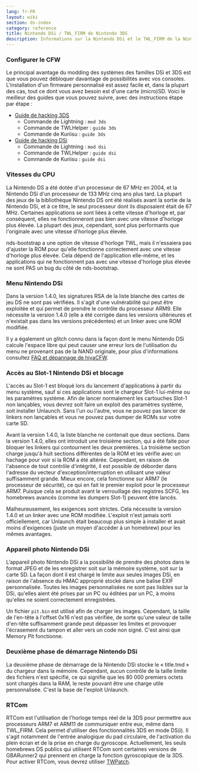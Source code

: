 ```yaml
---
lang: fr-FR
layout: wiki
section: ds-index
category: reference
title: Nintendo DSi / TWL_FIRM de Nintendo 3DS
description: Informations sur la Nintendo DSi et le TWL_FIRM de la Nintendo 3DS
---
```


### Configurer le CFW
Le principal avantage du modding des systèmes des familles DSi et 3DS est que vous pouvez débloquer davantage de possibilités avec vos consoles. L'installation d'un firmware personnalisé est assez facile et, dans la plupart des cas, tout ce dont vous avez besoin est d'une carte (micro)SD. Voici le meilleur des guides que vous pouvez suivre, avec des instructions étape par étape :

- [Guide de hacking 3DS](https://3ds.hacks.guide)
    - Commande de Lightning : `mod 3ds`
    - Commande de TWLHelper : `guide 3ds`
    - Commande de Kuriisu : `guide 3ds`
- [Guide de hacking DSi](https://dsi.cfw.guide)
    - Commande de Lightning : `mod dsi`
    - Commande de TWLHelper : `guide dsi`
    - Commande de Kuriisu : `guide dsi`

### Vitesses du CPU
La Nintendo DS a été dotée d'un processeur de 67 MHz en 2004, et la Nintendo DSi d'un processeur de 133 MHz cinq ans plus tard. La plupart des jeux de la bibliothèque Nintendo DS ont été réalisés avant la sortie de la Nintendo DSi, et à ce titre, le seul processeur dont ils disposaient était de 67 MHz. Certaines applications se sont liées à cette vitesse d'horloge et, par conséquent, elles ne fonctionneront pas bien avec une vitesse d'horloge plus élevée. La plupart des jeux, cependant, sont plus performants que l'originale avec une vitesse d'horloge plus élevée.

nds-bootstrap a une option de vitesse d'horloge TWL, mais il n'essaiera pas d'ajuster la ROM pour qu'elle fonctionne correctement avec une vitesse d'horloge plus élevée. Cela dépend de l'application elle-même, et les applications qui ne fonctionnent pas avec une vitesse d'horloge plus élevée ne sont PAS un bug du côté de nds-bootstrap.

### Menu Nintendo DSi
Dans la version 1.4.0, les signatures RSA de la liste blanche des cartes de jeu DS ne sont pas vérifiées. Il s'agit d'une vulnérabilité qui peut être exploitée et qui permet de prendre le contrôle du processeur ARM9. Elle nécessite la version 1.4.0 (elle a été corrigée dans les versions ultérieures et n'existait pas dans les versions précédentes) et un linker avec une ROM modifiée.

Il y a également un glitch connu dans la façon dont le menu Nintendo DSi calcule l'espace libre qui peut causer une erreur lors de l'utilisation du menu ne provenant pas de la NAND originale, pour plus d'informations consultez [FAQ et dépannage de hiyaCFW](../hiyacfw/faq#le-bug-de-lespace-libre).

### Accès au Slot-1 Nintendo DSi et blocage
L'accès au Slot-1 est bloqué lors du lancement d'applications à partir du menu système, sauf si ces applications sont le chargeur Slot-1 lui-même ou les paramètres système. Afin de lancer normalement les cartouches Slot-1 non lançables, vous devrez soit faire un exploit des paramètres système, soit installer Unlaunch. Sans l'un ou l'autre, vous ne pouvez pas lancer de linkers non lançables et vous ne pouvez pas dumper de ROMs sur votre carte SD.

Avant la version 1.4.0, la liste blanche ne contenait que deux sections. Dans la version 1.4.0, elles ont introduit une troisième section, qui a été faite pour bloquer les linkers qui contournent les deux premières. La troisième section charge jusqu'à huit sections différentes de la ROM et les vérifie avec un hachage pour voir si la ROM a été altérée. Cependant, en raison de l'absence de tout contrôle d'intégrité, il est possible de déborder dans l'adresse du vecteur d'exception/interruption en utilisant une valeur suffisamment grande. Mieux encore, cela fonctionne sur ARM7 (le processeur de sécurité), ce qui en fait le premier exploit pour le processeur ARM7. Puisque cela se produit avant le verrouillage des registres SCFG, les homebrews avancés (comme les dumpers Slot-1) peuvent être lancés.

Malheureusement, les exigences sont strictes. Cela nécessite la version 1.4.0 et un linker avec une ROM modifiée. L'exploit n'est jamais sorti officiellement, car Unlaunch était beaucoup plus simple à installer et avait moins d'exigences (juste un moyen d'accéder à un homebrew) pour les mêmes avantages.

### Appareil photo Nintendo DSi
L’appareil photo Nintendo DSi a la possibilité de prendre des photos dans le format JPEG et de les enregistrer soit sur la mémoire système, soit sur la carte SD. La façon dont il est chargé le limite aux seules images DSi, en raison de l'absence du HMAC approprié stocké dans une balise EXIF personnalisée. Toutes les images personnalisées ne sont pas lisibles sur la DSi, qu'elles aient été prises par un PC ou éditées par un PC, à moins qu'elles ne soient correctement enregistrées.

Un fichier `pit.bin` est utilisé afin de charger les images. Cependant, la taille de l'en-tête à l'offset 0x16 n'est pas vérifiée, de sorte qu'une valeur de taille d'en-tête suffisamment grande peut dépasser les limites et provoquer l'écrasement du tampon et aller vers un code non signé. C'est ainsi que Memory Pit fonctionne.

### Deuxième phase de démarrage Nintendo DSi
La deuxième phase de démarrage de la Nintendo DSi stocke le « title.tmd » du chargeur dans la mémoire. Cependant, aucun contrôle de la taille limite des fichiers n'est spécifié, ce qui signifie que les 80 000 premiers octets sont chargés dans la RAM, le reste pouvant être une charge utile personnalisée. C'est la base de l'exploit Unlaunch.

### RTCom
RTCom est l'utilisation de l'horloge temps réel de la 3DS pour permettre aux processeurs ARM7 et ARM11 de communiquer entre eux, même dans TWL_FIRM. Cela permet d'utiliser des fonctionnalités 3DS en mode DS(i). Il s'agit notamment de l'entrée analogique du pad circulaire, de l'activation du plein écran et de la prise en charge du gyroscope. Actuellement, les seuls homebrews DS publics qui utilisent RTCom sont certaines versions de GBARunner2 qui prennent en charge la fonction gyroscopique de la 3DS. Pour activer RTCom, vous devrez utiliser [TWPatch](https://gbatemp.net/threads/542694/).
